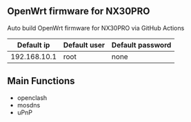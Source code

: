 ## OpenWrt firmware for NX30PRO

Auto build OpenWrt firmware for NX30PRO via GitHub Actions

| Default ip | Default user | Default password |
| --- | --- | --- | 
| 192.168.10.1 | root | none |

## Main Functions

- openclash
- mosdns
- uPnP
